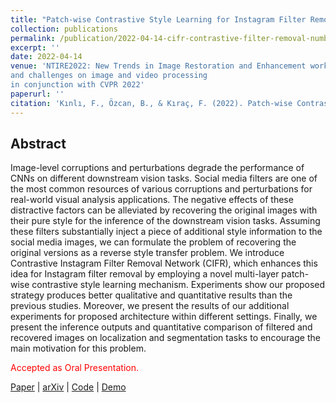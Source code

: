 ```yaml
---
title: "Patch-wise Contrastive Style Learning for Instagram Filter Removal"
collection: publications
permalink: /publication/2022-04-14-cifr-contrastive-filter-removal-number-11
excerpt: ''
date: 2022-04-14
venue: 'NTIRE2022: New Trends in Image Restoration and Enhancement workshop
and challenges on image and video processing
in conjunction with CVPR 2022'
paperurl: ''
citation: 'Kınlı, F., Özcan, B., & Kıraç, F. (2022). Patch-wise Contrastive Style Learning for Instagram Filter Removal. arXiv preprint arXiv:2204.07486.'
---
```


## Abstract
Image-level corruptions and perturbations degrade the performance of CNNs on different downstream vision tasks. Social media filters are one of the most common resources of various corruptions and perturbations for real-world visual analysis applications. The negative effects of these distractive factors can be alleviated by recovering the original images with their pure style for the inference of the downstream vision tasks. Assuming these filters substantially inject a piece of additional style information to the social media images, we can formulate the problem of recovering the original versions as a reverse style transfer problem. We introduce Contrastive Instagram Filter Removal Network (CIFR), which enhances this idea for Instagram filter removal by employing a novel multi-layer patch-wise contrastive style learning mechanism. Experiments show our proposed strategy produces better qualitative and quantitative results than the previous studies. Moreover, we present the results of our additional experiments for proposed architecture within different settings. Finally, we present the inference outputs and quantitative comparison of filtered and recovered images on localization and segmentation tasks to encourage the main motivation for this problem.

<span style="color:red">Accepted as Oral Presentation.</span>

[Paper][ntire-paper] |
[arXiv][ntire-pre-print] |
[Code](https://github.com/birdortyedi/cifr-pytorch) |
[Demo](https://huggingface.co/spaces/birdortyedi/cifr-pytorch)


[ntire-pre-print]: https://arxiv.org/pdf/2204.07486.pdf
[ntire-paper]: https://openaccess.thecvf.com/content/CVPR2022W/NTIRE/papers/Kinli_Patch-Wise_Contrastive_Style_Learning_for_Instagram_Filter_Removal_CVPRW_2022_paper.pdf
